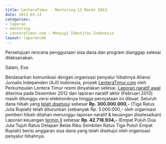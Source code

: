 ```yaml
---
title: LenteraTimur - Mentoring 13 Maret 2013
date: 2013-03-13
categories:
- laporan
- mentoring
- LenteraTimur.com – Menyigi Identitas Indonesia
layout: laporancmb
---
```


Persetujuan rencana penggunaan sisa dana dan program dianggap selesai dilaksanakan.

Salam, Eva 


Berdasarkan komunikasi dengan organisasi penyalur hibahnya Aliansi Jurnalis Independen (AJI) Indonesia, proyek [LenteraTimur.com](http://wiki.ciptamedia.org/wiki/LenteraTimur.com) oleh Perkumpulan Lentera Timur resmi dinyatakan selesai. [Laporan naratif awal](http://wiki.ciptamedia.org/wiki/Lentera_Timur.com/Laporan) diterima pada Desember 2012 dan laporan naratif akhir (Februari 2013) masih ditunggu versi elektroniknya hingga pernyataan ini dibuat. Seluruh dana hibah yang [telah disetujui](http://wiki.ciptamedia.org/wiki/Tabel_penerima_hibah#Aliansi_Jurnalis_Independen_Indonesia) sebesar **Rp. 300.000.000,-** (Tiga Ratus Juta Rupiah) telah diturunkan (sebanyak Rp. 5.000.000,- oleh organisasi pemberi hibah ditahan menunggu laporan naratif & keuangan diselesaikan)
Laporan keuangan [termin II](http://wiki.ciptamedia.org/wiki/Templat:Lentera-Termin2) sebesar **Rp. 42.718.934,-** (Empat Puluh Dua Juta Tujuh Ratus Delapan Belas Ribu Sembilan Ratus Tiga Puluh Empat Rupiah) berisi anggaran sisa dana yang telah disetujui oleh organisasi penyalur hibahnya.
